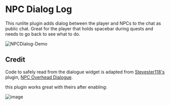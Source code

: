 # NPC Dialog Log


This runlite plugin adds dialog between the player and NPCs to the chat as public chat.
Great for the player that holds spacebar during quests and needs to go back to see what to do.

![NPCDialog-Demo](https://user-images.githubusercontent.com/31221793/104380039-02281e80-54f0-11eb-8f5c-8b7bfe3aa165.gif)
## Credit
Code to safely read from the dialogue widget is adapted from [Stevester118's](https://github.com/Stevester118) plugin, [NPC Overhead Dialogue](https://github.com/Stevester118/NPC-Overhead-Dialogue).

this plugin works great with theirs after enabling:

![image](https://user-images.githubusercontent.com/31221793/104382110-32bd8780-54f3-11eb-9f61-f0586f14394e.png)
